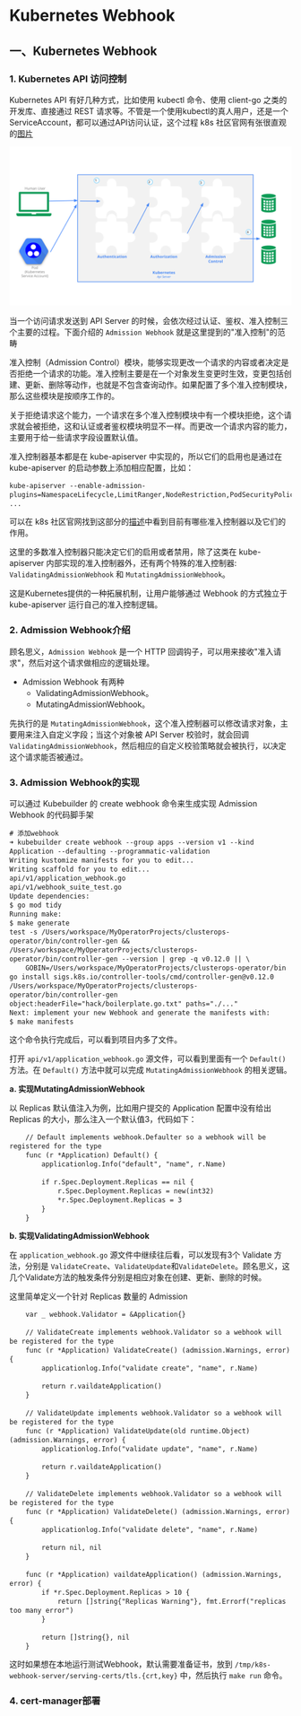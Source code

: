 # Kubernetes Webhook

## 一、Kubernetes Webhook

### 1. Kubernetes API 访问控制

Kubernetes API 有好几种方式，比如使用 kubectl 命令、使用 client-go 之类的开发库、直接通过 REST 请求等。不管是一个使用kubectl的真人用户，还是一个ServiceAccount，都可以通过API访问认证，这个过程 k8s 社区官网有张很直观的[图片](https://kubernetes.io/docs/concepts/security/controlling-access/)

![access-control-overview](../images/access-control-overview.svg)

当一个访问请求发送到 API Server 的时候，会依次经过认证、鉴权、准入控制三个主要的过程。下面介绍的 `Admission Webhook` 就是这里提到的"准入控制"的范畴

准入控制（Admission Control）模块，能够实现更改一个请求的内容或者决定是否拒绝一个请求的功能。准入控制主要是在一个对象发生变更时生效，变更包括创建、更新、删除等动作，也就是不包含查询动作。如果配置了多个准入控制模块，那么这些模块是按顺序工作的。

关于拒绝请求这个能力，一个请求在多个准入控制模块中有一个模块拒绝，这个请求就会被拒绝，这和认证或者鉴权模块明显不一样。而更改一个请求内容的能力，主要用于给一些请求字段设置默认值。

准入控制器基本都是在 kube-apiserver 中实现的，所以它们的启用也是通过在 kube-apiserver 的启动参数上添加相应配置，比如：

    kube-apiserver --enable-admission-plugins=NamespaceLifecycle,LimitRanger,NodeRestriction,PodSecurityPolicy,PodSecurity ...

可以在 k8s 社区官网找到这部分的[描述](https://kubernetes.io/docs/reference/access-authn-authz/admission-controllers/#what-does-each-admission-controller-do)中看到目前有哪些准入控制器以及它们的作用。

这里的多数准入控制器只能决定它们的启用或者禁用，除了这类在 kube-apiserver 内部实现的准入控制器外，还有两个特殊的准入控制器: `ValidatingAdmissionWebhook` 和 `MutatingAdmissionWebhook`。

这是Kubernetes提供的一种拓展机制，让用户能够通过 Webhook 的方式独立于 kube-apiserver 运行自己的准入控制逻辑。


### 2. Admission Webhook介绍

顾名思义，`Admission Webhook` 是一个 HTTP 回调钩子，可以用来接收"准入请求"，然后对这个请求做相应的逻辑处理。

- Admission Webhook 有两种
	- ValidatingAdmissionWebhook。
	- MutatingAdmissionWebhook。

先执行的是 `MutatingAdmissionWebhook`，这个准入控制器可以修改请求对象，主要用来注入自定义字段；当这个对象被 API Server 校验时，就会回调 `ValidatingAdmissionWebhook`，然后相应的自定义校验策略就会被执行，以决定这个请求能否被通过。


### 3. Admission Webhook的实现

可以通过 Kubebuilder 的 create webhook 命令来生成实现 Admission Webhook 的代码脚手架
```shell
# 添加webhook
➜ kubebuilder create webhook --group apps --version v1 --kind Application --defaulting --programmatic-validation
Writing kustomize manifests for you to edit...
Writing scaffold for you to edit...
api/v1/application_webhook.go
api/v1/webhook_suite_test.go
Update dependencies:
$ go mod tidy
Running make:
$ make generate
test -s /Users/workspace/MyOperatorProjects/clusterops-operator/bin/controller-gen && /Users/workspace/MyOperatorProjects/clusterops-operator/bin/controller-gen --version | grep -q v0.12.0 || \
	GOBIN=/Users/workspace/MyOperatorProjects/clusterops-operator/bin go install sigs.k8s.io/controller-tools/cmd/controller-gen@v0.12.0
/Users/workspace/MyOperatorProjects/clusterops-operator/bin/controller-gen object:headerFile="hack/boilerplate.go.txt" paths="./..."
Next: implement your new Webhook and generate the manifests with:
$ make manifests
```
这个命令执行完成后，可以看到项目内多了文件。

打开 `api/v1/application_webhook.go` 源文件，可以看到里面有一个 `Default()` 方法。在 `Default()` 方法中就可以完成 `MutatingAdmissionWebhook` 的相关逻辑。

**a. 实现MutatingAdmissionWebhook**

以 Replicas 默认值注入为例，比如用户提交的 Application 配置中没有给出 Replicas 的大小，那么注入一个默认值3，代码如下：
```golang
	// Default implements webhook.Defaulter so a webhook will be registered for the type
	func (r *Application) Default() {
		applicationlog.Info("default", "name", r.Name)

		if r.Spec.Deployment.Replicas == nil {
			r.Spec.Deployment.Replicas = new(int32)
			*r.Spec.Deployment.Replicas = 3
		}
	}
```

**b. 实现ValidatingAdmissionWebhook**

在 `application_webhook.go` 源文件中继续往后看，可以发现有3个 Validate 方法，分别是 `ValidateCreate`、`ValidateUpdate`和`ValidateDelete`。顾名思义，这几个Validate方法的触发条件分别是相应对象在创建、更新、删除的时候。

这里简单定义一个针对 Replicas 数量的 Admission
```golang
	var _ webhook.Validator = &Application{}

	// ValidateCreate implements webhook.Validator so a webhook will be registered for the type
	func (r *Application) ValidateCreate() (admission.Warnings, error) {
		applicationlog.Info("validate create", "name", r.Name)

		return r.vaildateApplication()
	}

	// ValidateUpdate implements webhook.Validator so a webhook will be registered for the type
	func (r *Application) ValidateUpdate(old runtime.Object) (admission.Warnings, error) {
		applicationlog.Info("validate update", "name", r.Name)

		return r.vaildateApplication()
	}

	// ValidateDelete implements webhook.Validator so a webhook will be registered for the type
	func (r *Application) ValidateDelete() (admission.Warnings, error) {
		applicationlog.Info("validate delete", "name", r.Name)

		return nil, nil
	}

	func (r *Application) vaildateApplication() (admission.Warnings, error) {
		if *r.Spec.Deployment.Replicas > 10 {
			return []string{"Replicas Warning"}, fmt.Errorf("replicas too many error")
		}

		return []string{}, nil
	}
```

这时如果想在本地运行测试Webhook，默认需要准备证书，放到 `/tmp/k8s-webhook-server/serving-certs/tls.{crt,key}` 中，然后执行 `make run` 命令。


### 4. cert-manager部署